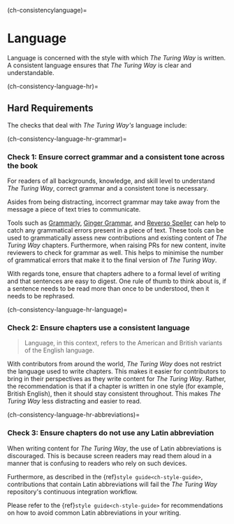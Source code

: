 (ch-consistencylanguage)=
# Language

Language is concerned with the style with which _The Turing Way_ is written.
A consistent language ensures that _The Turing Way_ is clear and understandable.

(ch-consistency-language-hr)=
## Hard Requirements

The checks that deal with _The Turing Way's_ language include: 

(ch-consistency-language-hr-grammar)=
### Check 1: Ensure correct grammar and a consistent tone across the book

For readers of all backgrounds, knowledge, and skill level to understand _The Turing Way_, correct grammar and a consistent tone is necessary.

Asides from being distracting, incorrect grammar may take away from the message a piece of text tries to communicate.

Tools such as [Grammarly](www.grammarly.com), [Ginger Grammar](https://www.gingersoftware.com/grammarcheck), and [Reverso Speller](https://www.reverso.net/spell-checker/english-spelling-grammar/) can help to catch any grammatical errors present in a piece of text. 
These tools can be used to grammatically assess new contributions and existing content of _The Turing Way_ chapters.
Furthermore, when raising PRs for new content, invite reviewers to check for grammar as well.
This helps to minimise the number of grammatical errors that make it to the final version of _The Turing Way_.

With regards tone, ensure that chapters adhere to a formal level of writing and that sentences are easy to digest.
One rule of thumb to think about is, if a sentence needs to be read more than once to be understood, then it needs to be rephrased.

(ch-consistency-language-hr-language)=
### Check 2: Ensure chapters use a consistent language

> Language, in this context, refers to the American and British variants of the English language.

With contributors from around the world, _The Turing Way_ does not restrict the language used to write chapters.
This makes it easier for contributors to bring in their perspectives as they write content for _The Turing Way_.
Rather, the recommendation is that if a chapter is written in one style (for example, British English), then it should stay consistent throughout. 
This makes _The Turing Way_ less distracting and easier to read.

(ch-consistency-language-hr-abbreviations)=
### Check 3: Ensure chapters do not use any Latin abbreviation

When writing content for _The Turing Way_, the use of Latin abbreviations is discouraged. 
This is because screen readers may read them aloud in a manner that is confusing to readers who rely on such devices.

Furthermore, as described in the {ref}`style guide<ch-style-guide>`, contributions that contain Latin abbreviations will fail the _The Turing Way_ repository's continuous integration workflow.

Please refer to the {ref}`style guide<ch-style-guide>` for recommendations on how to avoid common Latin abbreviations in your writing.